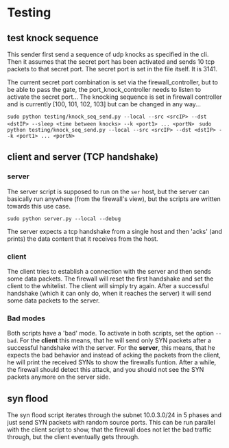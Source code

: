 # Testing

## test knock sequence
This sender first send a sequence of udp knocks as specified in the cli. Then it assumes that the secret port has been activated and sends 10 tcp packets to that secret port. The secret port is set in the file itself. It is 3141.

The current secret port combination is set via the firewall_controller, but to be able to pass the gate, the port_knock_controller needs to listen to activate the secret port... The knocking sequence is set in firewall controller and is currently [100, 101, 102, 103] but can be changed in any way...

`sudo python testing/knock_seq_send.py --local --src <srcIP> --dst <dstIP> --sleep <time between knocks> --k <port1> ... <portN> `
`sudo python testing/knock_seq_send.py --local --src <srcIP> --dst <dstIP> --k <port1> ... <portN>`

## client and server (TCP handshake)
### server
The server script is supposed to run on the `ser` host, but the server can basically run anywhere (from the firewall's view), but the scripts are written towards this use case.
```
sudo python server.py --local --debug
```
The server expects a tcp handshake from a single host and then 'acks' (and prints) the data content that it receives from the host.

### client
The client tries to establish a connection with the server and then sends some data packets. The firewall will reset the first handshake and set the client to the whitelist. The client will simply try again.
After a successful handshake (which it can only do, when it reaches the server) it will send some data packets to the server.

### Bad modes
Both scripts have a 'bad' mode. To activate in both scripts, set the option `--bad`.
For the **client** this means, that he will send only SYN packets after a successful handshake with the server.
For the **server**, this means, that he expects the bad behavior and instead of acking the packets from the client, he will print the received SYNs to show the firewalls funtion. After a while, the firewall should detect this attack, and you should not see the SYN packets anymore on the server side.

## syn flood
The syn flood script iterates through the subnet 10.0.3.0/24 in 5 phases and just send SYN packets with random source ports. This can be run parallel with the client script to show, that the firewall does not let the bad traffic through, but the client eventually gets through.
